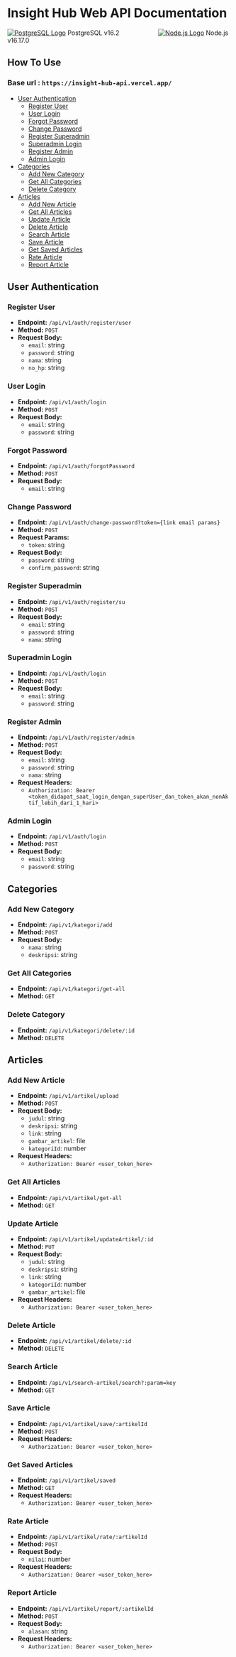 # Insight Hub Web API Documentation

[![PostgreSQL Logo](https://img.icons8.com/color/24/000000/postgreesql.png)](#) PostgreSQL v16.2 
&ensp;&ensp;&ensp;&ensp;&ensp;&ensp;&ensp;&ensp;&ensp;&ensp;&ensp;&ensp;[![Node.js Logo](https://img.icons8.com/color/24/000000/nodejs.png)](#) Node.js v16.17.0


## How To Use
### Base url : `https://insight-hub-api.vercel.app/`
- [User Authentication](#user-authentication)
  - [Register User](#register-user)
  - [User Login](#user-login)
  - [Forgot Password](#forgot-password)
  - [Change Password](#change-password)
  - [Register Superadmin](#register-superadmin)
  - [Superadmin Login](#superadmin-login)
  - [Register Admin](#register-admin)
  - [Admin Login](#admin-login)
- [Categories](#categories)
  - [Add New Category](#add-new-category)
  - [Get All Categories](#get-all-categories)
  - [Delete Category](#delete-category)
- [Articles](#articles)
  - [Add New Article](#add-new-article)
  - [Get All Articles](#get-all-articles)
  - [Update Article](#update-article)
  - [Delete Article](#delete-article)
  - [Search Article](#search-article)
  - [Save Article](#save-article)
  - [Get Saved Articles](#get-saved-articles)
  - [Rate Article](#rate-article)
  - [Report Article](#report-article)

## User Authentication

### Register User
- **Endpoint:** `/api/v1/auth/register/user`
- **Method:** `POST`
- **Request Body:**
  - `email`: string
  - `password`: string
  - `nama`: string
  - `no_hp`: string

### User Login
- **Endpoint:** `/api/v1/auth/login`
- **Method:** `POST`
- **Request Body:**
  - `email`: string
  - `password`: string

### Forgot Password
- **Endpoint:** `/api/v1/auth/forgotPassword`
- **Method:** `POST`
- **Request Body:**
  - `email`: string

### Change Password
- **Endpoint:** `/api/v1/auth/change-password?token={link email params}`
- **Method:** `POST`
- **Request Params:**
  - `token`: string
- **Request Body:**
  - `password`: string
  - `confirm_password`: string

### Register Superadmin
- **Endpoint:** `/api/v1/auth/register/su`
- **Method:** `POST`
- **Request Body:**
  - `email`: string
  - `password`: string
  - `nama`: string

### Superadmin Login
- **Endpoint:** `/api/v1/auth/login`
- **Method:** `POST`
- **Request Body:**
  - `email`: string
  - `password`: string

### Register Admin
- **Endpoint:** `/api/v1/auth/register/admin`
- **Method:** `POST`
- **Request Body:**
  - `email`: string
  - `password`: string
  - `nama`: string
- **Request Headers:**
  - `Authorization: Bearer <token_didapat_saat_login_dengan_superUser_dan_token_akan_nonAktif_lebih_dari_1_hari>`

### Admin Login
- **Endpoint:** `/api/v1/auth/login`
- **Method:** `POST`
- **Request Body:**
  - `email`: string
  - `password`: string

## Categories

### Add New Category
- **Endpoint:** `/api/v1/kategori/add`
- **Method:** `POST`
- **Request Body:**
  - `nama`: string
  - `deskripsi`: string

### Get All Categories
- **Endpoint:** `/api/v1/kategori/get-all`
- **Method:** `GET`

### Delete Category
- **Endpoint:** `/api/v1/kategori/delete/:id`
- **Method:** `DELETE`

## Articles

### Add New Article
- **Endpoint:** `/api/v1/artikel/upload`
- **Method:** `POST`
- **Request Body:**
  - `judul`: string
  - `deskripsi`: string
  - `link`: string
  - `gambar_artikel`: file
  - `kategoriId`: number
- **Request Headers:**
  - `Authorization: Bearer <user_token_here>`

### Get All Articles
- **Endpoint:** `/api/v1/artikel/get-all`
- **Method:** `GET`

### Update Article
- **Endpoint:** `/api/v1/artikel/updateArtikel/:id`
- **Method:** `PUT`
- **Request Body:**
  - `judul`: string
  - `deskripsi`: string
  - `link`: string
  - `kategoriId`: number
  - `gambar_artikel`: file
- **Request Headers:**
  - `Authorization: Bearer <user_token_here>`

### Delete Article
- **Endpoint:** `/api/v1/artikel/delete/:id`
- **Method:** `DELETE`

### Search Article
- **Endpoint:** `/api/v1/search-artikel/search?:param=key`
- **Method:** `GET`

### Save Article
- **Endpoint:** `/api/v1/artikel/save/:artikelId`
- **Method:** `POST`
- **Request Headers:**
  - `Authorization: Bearer <user_token_here>`

### Get Saved Articles
- **Endpoint:** `/api/v1/artikel/saved`
- **Method:** `GET`
- **Request Headers:**
  - `Authorization: Bearer <user_token_here>`

### Rate Article
- **Endpoint:** `/api/v1/artikel/rate/:artikelId`
- **Method:** `POST`
- **Request Body:**
  - `nilai`: number
- **Request Headers:**
  - `Authorization: Bearer <user_token_here>`

### Report Article
- **Endpoint:** `/api/v1/artikel/report/:artikelId`
- **Method:** `POST`
- **Request Body:**
  - `alasan`: string
- **Request Headers:**
  - `Authorization: Bearer <user_token_here>`
